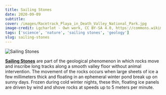```yaml
---
title: Sailing Stones
date: 2020-09-09
subtitle: 
cover: /images/Racetrack_Playa_in_Death_Valley_National_Park.jpg
image-credit: Lgcharlot - Own work, CC BY-SA 4.0, https://commons.wikimedia.org/w/index.php?curid=8514260
tags: ['science', 'nature', 'sailing stones', 'geology']
slug: sailing-stones
---
```


![Sailing Stones](/images/cyclops_laser_1975.jpg)


**[Sailing Stones](https://en.wikipedia.org/wiki/Sailing_stones)** are part of the geological phenomenon in which rocks move and inscribe long tracks along a smooth valley floor without animal intervention. The movement of the rocks occurs when large sheets of ice a few millimeters thick and floating in an ephemeral winter pond break up on sunny days. Frozen during cold winter nights, these thin, floating ice panels are driven by wind and shove rocks at speeds up to 5 meters per minute.
